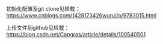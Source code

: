 初始化配置及git clone见转载：https://www.cnblogs.com/1428173426wurui/p/9783015.html

上传文件到github见转载：https://blog.csdn.net/Capgras/article/details/100540501